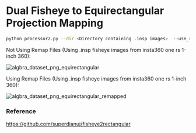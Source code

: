 # Dual Fisheye to Equirectangular Projection Mapping

```bash
python processor2.py --dir <Directory containing .insp images>  --use_remapping <True or False>
```

Not Using Remap Files (Using .insp fisheye images from insta360 one rs 1-inch 360):


![algbra_dataset_png_equirectangular](https://github.com/superdianuj/fisheye2rectangular/assets/47445756/133e1f14-68f8-4772-8605-558fd73c8292)


Using Remap Files (Using .insp fisheye images from insta360 one rs 1-inch 360):

![algbra_dataset_png_equirectangular_remapped](https://github.com/superdianuj/fisheye2rectangular/assets/47445756/80474990-8993-4a75-9bdd-7071507f3631)

### Reference
https://github.com/superdianuj/fisheye2rectangular


